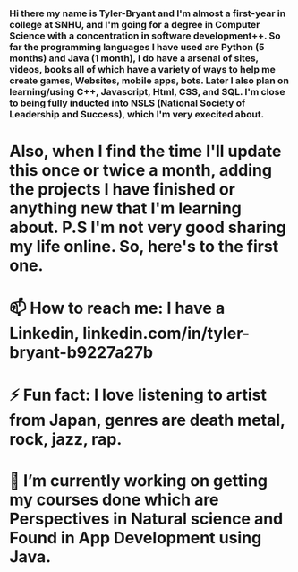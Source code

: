 ### Hi there my name is Tyler-Bryant and I'm almost a first-year in college at SNHU, and I'm going for a degree in Computer Science with a concentration in software development++. So far the programming languages I have used are Python (5 months) and Java (1 month), I do have a arsenal of sites, videos, books all of which have a variety of ways to help me create games, Websites, mobile apps, bots. Later I also plan on learning/using C++, Javascript, Html, CSS, and SQL. I'm close to being fully inducted into NSLS (National Society of Leadership and Success), which I'm very execited about.


# Also, when I find the time I'll update this once or twice a month, adding the projects I have finished or anything new that I'm learning about. P.S I'm not very good sharing my life online. So, here's to the first one.
# 📫 How to reach me: I have a Linkedin, linkedin.com/in/tyler-bryant-b9227a27b
# ⚡ Fun fact: I love listening to artist from Japan, genres are death metal, rock, jazz, rap.
# 🔭 I’m currently working on getting my courses done which are Perspectives in Natural science and Found in App Development using Java.


<!--
**AManiacalJester/AManiacalJester** is a ✨ _special_ ✨ repository because its `README.md` (this file) appears on your GitHub profile.

Here are some ideas to get you started:

- 🌱 I’m currently learning ...
- 👯 I’m looking to collaborate on ...
- 🤔 I’m looking for help with ...
- 💬 Ask me about ...
-->

